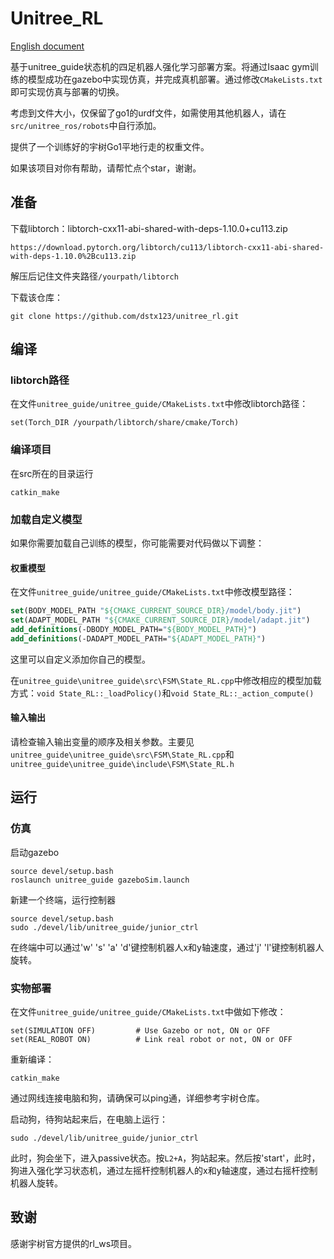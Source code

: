 # Unitree_RL

[English document](README.md)

基于unitree_guide状态机的四足机器人强化学习部署方案。将通过Isaac gym训练的模型成功在gazebo中实现仿真，并完成真机部署。通过修改`CMakeLists.txt`即可实现仿真与部署的切换。

考虑到文件大小，仅保留了go1的urdf文件，如需使用其他机器人，请在`src/unitree_ros/robots`中自行添加。

提供了一个训练好的宇树Go1平地行走的权重文件。

如果该项目对你有帮助，请帮忙点个star，谢谢。

## 准备

下载libtorch：libtorch-cxx11-abi-shared-with-deps-1.10.0+cu113.zip

```
https://download.pytorch.org/libtorch/cu113/libtorch-cxx11-abi-shared-with-deps-1.10.0%2Bcu113.zip
```

解压后记住文件夹路径`/yourpath/libtorch`

下载该仓库：

```
git clone https://github.com/dstx123/unitree_rl.git
```

## 编译

### libtorch路径

在文件`unitree_guide/unitree_guide/CMakeLists.txt`中修改libtorch路径：

```
set(Torch_DIR /yourpath/libtorch/share/cmake/Torch)
```

### 编译项目

在src所在的目录运行

``` 
catkin_make
```

### 加载自定义模型

如果你需要加载自己训练的模型，你可能需要对代码做以下调整：

#### 权重模型

在文件`unitree_guide/unitree_guide/CMakeLists.txt`中修改模型路径：

```cmake
set(BODY_MODEL_PATH "${CMAKE_CURRENT_SOURCE_DIR}/model/body.jit")
set(ADAPT_MODEL_PATH "${CMAKE_CURRENT_SOURCE_DIR}/model/adapt.jit")
add_definitions(-DBODY_MODEL_PATH="${BODY_MODEL_PATH}")
add_definitions(-DADAPT_MODEL_PATH="${ADAPT_MODEL_PATH}")
```

这里可以自定义添加你自己的模型。

在`unitree_guide\unitree_guide\src\FSM\State_RL.cpp`中修改相应的模型加载方式：`void State_RL::_loadPolicy()`和`void State_RL::_action_compute()`

#### 输入输出

请检查输入输出变量的顺序及相关参数。主要见`unitree_guide\unitree_guide\src\FSM\State_RL.cpp`和`unitree_guide\unitree_guide\include\FSM\State_RL.h`

## 运行

### 仿真

启动gazebo

```
source devel/setup.bash
roslaunch unitree_guide gazeboSim.launch
```

新建一个终端，运行控制器

```
source devel/setup.bash
sudo ./devel/lib/unitree_guide/junior_ctrl
```

在终端中可以通过'w' 's' 'a' 'd'键控制机器人x和y轴速度，通过'j' 'l'键控制机器人旋转。

### 实物部署

在文件`unitree_guide/unitree_guide/CMakeLists.txt`中做如下修改：

```
set(SIMULATION OFF)         # Use Gazebo or not, ON or OFF
set(REAL_ROBOT ON)          # Link real robot or not, ON or OFF
```

重新编译：

```
catkin_make
```

通过网线连接电脑和狗，请确保可以ping通，详细参考宇树仓库。

启动狗，待狗站起来后，在电脑上运行：

```
sudo ./devel/lib/unitree_guide/junior_ctrl
```

此时，狗会坐下，进入passive状态。按`L2+A`，狗站起来。然后按'start'，此时，狗进入强化学习状态机，通过左摇杆控制机器人的x和y轴速度，通过右摇杆控制机器人旋转。

## 致谢

感谢宇树官方提供的rl_ws项目。

